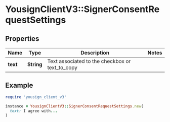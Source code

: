 # YousignClientV3::SignerConsentRequestSettings

## Properties

| Name | Type | Description | Notes |
| ---- | ---- | ----------- | ----- |
| **text** | **String** | Text associated to the checkbox or text_to_copy |  |

## Example

```ruby
require 'yousign_client_v3'

instance = YousignClientV3::SignerConsentRequestSettings.new(
  text: I agree with...
)
```

